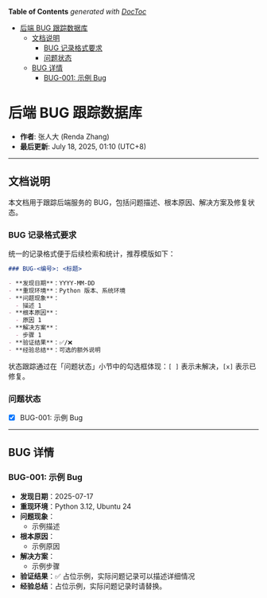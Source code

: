 <!-- START doctoc generated TOC please keep comment here to allow auto update -->
<!-- DON'T EDIT THIS SECTION, INSTEAD RE-RUN doctoc TO UPDATE -->
**Table of Contents**  *generated with [DocToc](https://github.com/thlorenz/doctoc)*

- [后端 BUG 跟踪数据库](#%E5%90%8E%E7%AB%AF-bug-%E8%B7%9F%E8%B8%AA%E6%95%B0%E6%8D%AE%E5%BA%93)
  - [文档说明](#%E6%96%87%E6%A1%A3%E8%AF%B4%E6%98%8E)
    - [BUG 记录格式要求](#bug-%E8%AE%B0%E5%BD%95%E6%A0%BC%E5%BC%8F%E8%A6%81%E6%B1%82)
    - [问题状态](#%E9%97%AE%E9%A2%98%E7%8A%B6%E6%80%81)
  - [BUG 详情](#bug-%E8%AF%A6%E6%83%85)
    - [BUG-001: 示例 Bug](#bug-001-%E7%A4%BA%E4%BE%8B-bug)

<!-- END doctoc generated TOC please keep comment here to allow auto update -->

# 后端 BUG 跟踪数据库

- **作者**: 张人大 (Renda Zhang)
- **最后更新**: July 18, 2025, 01:10 (UTC+8)

---

## 文档说明

本文档用于跟踪后端服务的 BUG，包括问题描述、根本原因、解决方案及修复状态。

### BUG 记录格式要求

统一的记录格式便于后续检索和统计，推荐模版如下：

```markdown
### BUG-<编号>: <标题>

- **发现日期**：YYYY-MM-DD
- **重现环境**：Python 版本、系统环境
- **问题现象**：
  - 描述 1
- **根本原因**：
  - 原因 1
- **解决方案**：
  - 步骤 1
- **验证结果**：✅/❌
- **经验总结**：可选的额外说明
```

状态跟踪通过在「问题状态」小节中的勾选框体现：`[ ]` 表示未解决，`[x]` 表示已修复。

### 问题状态

- [x] BUG-001: 示例 Bug

---

## BUG 详情

### BUG-001: 示例 Bug

- **发现日期**：2025-07-17
- **重现环境**：Python 3.12, Ubuntu 24
- **问题现象**：
  - 示例描述
- **根本原因**：
  - 示例原因
- **解决方案**：
  - 示例步骤
- **验证结果**：✅ 占位示例，实际问题记录可以描述详细情况
- **经验总结**：占位示例，实际问题记录时请替换。
